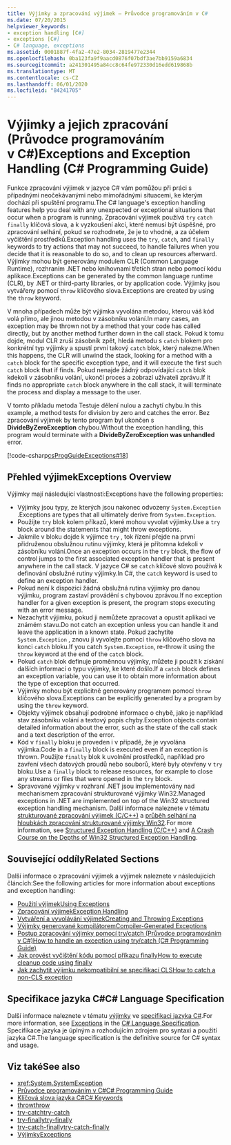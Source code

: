 ```yaml
---
title: Výjimky a zpracování výjimek – Průvodce programováním v C#
ms.date: 07/20/2015
helpviewer_keywords:
- exception handling [C#]
- exceptions [C#]
- C# language, exceptions
ms.assetid: 0001887f-4fa2-47e2-8034-2819477e2344
ms.openlocfilehash: 0ba123fa9f9aacd0876f07bdf3ae7bb9159a6834
ms.sourcegitcommit: a241301495a84cc8c64fe972330d16edd619868b
ms.translationtype: MT
ms.contentlocale: cs-CZ
ms.lasthandoff: 06/01/2020
ms.locfileid: "84241705"
---
```

# <a name="exceptions-and-exception-handling-c-programming-guide"></a><span data-ttu-id="3f28b-102">Výjimky a jejich zpracování (Průvodce programováním v C#)</span><span class="sxs-lookup"><span data-stu-id="3f28b-102">Exceptions and Exception Handling (C# Programming Guide)</span></span>

<span data-ttu-id="3f28b-103">Funkce zpracování výjimek v jazyce C# vám pomůžou při práci s případnými neočekávanými nebo mimořádnými situacemi, ke kterým dochází při spuštění programu.</span><span class="sxs-lookup"><span data-stu-id="3f28b-103">The C# language's exception handling features help you deal with any unexpected or exceptional situations that occur when a program is running.</span></span> <span data-ttu-id="3f28b-104">Zpracování výjimek používá `try` `catch` `finally` klíčová slova, a k vyzkoušení akcí, které nemusí být úspěšné, pro zpracování selhání, pokud se rozhodnete, že je to vhodné, a za účelem vyčištění prostředků.</span><span class="sxs-lookup"><span data-stu-id="3f28b-104">Exception handling uses the `try`, `catch`, and `finally` keywords to try actions that may not succeed, to handle failures when you decide that it is reasonable to do so, and to clean up resources afterward.</span></span> <span data-ttu-id="3f28b-105">Výjimky mohou být generovány modulem CLR (Common Language Runtime), rozhraním .NET nebo knihovnami třetích stran nebo pomocí kódu aplikace.</span><span class="sxs-lookup"><span data-stu-id="3f28b-105">Exceptions can be generated by the common language runtime (CLR), by .NET or third-party libraries, or by application code.</span></span> <span data-ttu-id="3f28b-106">Výjimky jsou vytvářeny pomocí `throw` klíčového slova.</span><span class="sxs-lookup"><span data-stu-id="3f28b-106">Exceptions are created by using the `throw` keyword.</span></span>

<span data-ttu-id="3f28b-107">V mnoha případech může být výjimka vyvolána metodou, kterou váš kód volá přímo, ale jinou metodou v zásobníku volání.</span><span class="sxs-lookup"><span data-stu-id="3f28b-107">In many cases, an exception may be thrown not by a method that your code has called directly, but by another method further down in the call stack.</span></span> <span data-ttu-id="3f28b-108">Pokud k tomu dojde, modul CLR zruší zásobník zpět, hledá metodu s `catch` blokem pro konkrétní typ výjimky a spustí první takový `catch` blok, který nalezne.</span><span class="sxs-lookup"><span data-stu-id="3f28b-108">When this happens, the CLR will unwind the stack, looking for a method with a `catch` block for the specific exception type, and it will execute the first such `catch` block that if finds.</span></span> <span data-ttu-id="3f28b-109">Pokud nenajde žádný odpovídající `catch` blok kdekoli v zásobníku volání, ukončí proces a zobrazí uživateli zprávu.</span><span class="sxs-lookup"><span data-stu-id="3f28b-109">If it finds no appropriate `catch` block anywhere in the call stack, it will terminate the process and display a message to the user.</span></span>

<span data-ttu-id="3f28b-110">V tomto příkladu metoda Testuje dělení nulou a zachytí chybu.</span><span class="sxs-lookup"><span data-stu-id="3f28b-110">In this example, a method tests for division by zero and catches the error.</span></span> <span data-ttu-id="3f28b-111">Bez zpracování výjimek by tento program byl ukončen s **DivideByZeroException** chybou.</span><span class="sxs-lookup"><span data-stu-id="3f28b-111">Without the exception handling, this program would terminate with a **DivideByZeroException was unhandled** error.</span></span>

[!code-csharp[csProgGuideExceptions#18](~/samples/snippets/csharp/VS_Snippets_VBCSharp/csProgGuideExceptions/CS/Exceptions.cs#18)]

## <a name="exceptions-overview"></a><span data-ttu-id="3f28b-112">Přehled výjimek</span><span class="sxs-lookup"><span data-stu-id="3f28b-112">Exceptions Overview</span></span>

<span data-ttu-id="3f28b-113">Výjimky mají následující vlastnosti:</span><span class="sxs-lookup"><span data-stu-id="3f28b-113">Exceptions have the following properties:</span></span>

- <span data-ttu-id="3f28b-114">Výjimky jsou typy, ze kterých jsou nakonec odvozeny `System.Exception` .</span><span class="sxs-lookup"><span data-stu-id="3f28b-114">Exceptions are types that all ultimately derive from `System.Exception`.</span></span>
- <span data-ttu-id="3f28b-115">Použijte `try` blok kolem příkazů, které mohou vyvolat výjimky.</span><span class="sxs-lookup"><span data-stu-id="3f28b-115">Use a `try` block around the statements that might throw exceptions.</span></span>
- <span data-ttu-id="3f28b-116">Jakmile v bloku dojde k výjimce `try` , tok řízení přejde na první přidruženou obslužnou rutinu výjimky, která je přítomna kdekoli v zásobníku volání.</span><span class="sxs-lookup"><span data-stu-id="3f28b-116">Once an exception occurs in the `try` block, the flow of control jumps to the first associated exception handler that is present anywhere in the call stack.</span></span> <span data-ttu-id="3f28b-117">V jazyce C# se `catch` klíčové slovo používá k definování obslužné rutiny výjimky.</span><span class="sxs-lookup"><span data-stu-id="3f28b-117">In C#, the `catch` keyword is used to define an exception handler.</span></span>
- <span data-ttu-id="3f28b-118">Pokud není k dispozici žádná obslužná rutina výjimky pro danou výjimku, program zastaví provádění s chybovou zprávou.</span><span class="sxs-lookup"><span data-stu-id="3f28b-118">If no exception handler for a given exception is present, the program stops executing with an error message.</span></span>
- <span data-ttu-id="3f28b-119">Nezachytit výjimku, pokud ji nemůžete zpracovat a opustit aplikaci ve známém stavu.</span><span class="sxs-lookup"><span data-stu-id="3f28b-119">Do not catch an exception unless you can handle it and leave the application in a known state.</span></span> <span data-ttu-id="3f28b-120">Pokud zachytíte `System.Exception` , znovu ji vyvolejte pomocí `throw` klíčového slova na konci `catch` bloku.</span><span class="sxs-lookup"><span data-stu-id="3f28b-120">If you catch `System.Exception`, re-throw it using the `throw` keyword at the end of the `catch` block.</span></span>
- <span data-ttu-id="3f28b-121">Pokud `catch` blok definuje proměnnou výjimky, můžete ji použít k získání dalších informací o typu výjimky, ke které došlo.</span><span class="sxs-lookup"><span data-stu-id="3f28b-121">If a `catch` block defines an exception variable, you can use it to obtain more information about the type of exception that occurred.</span></span>
- <span data-ttu-id="3f28b-122">Výjimky mohou být explicitně generovány programem pomocí `throw` klíčového slova.</span><span class="sxs-lookup"><span data-stu-id="3f28b-122">Exceptions can be explicitly generated by a program by using the `throw` keyword.</span></span>
- <span data-ttu-id="3f28b-123">Objekty výjimek obsahují podrobné informace o chybě, jako je například stav zásobníku volání a textový popis chyby.</span><span class="sxs-lookup"><span data-stu-id="3f28b-123">Exception objects contain detailed information about the error, such as the state of the call stack and a text description of the error.</span></span>
- <span data-ttu-id="3f28b-124">Kód v `finally` bloku je proveden i v případě, že je vyvolána výjimka.</span><span class="sxs-lookup"><span data-stu-id="3f28b-124">Code in a `finally` block is executed even if an exception is thrown.</span></span> <span data-ttu-id="3f28b-125">Použijte `finally` blok k uvolnění prostředků, například pro zavření všech datových proudů nebo souborů, které byly otevřeny v `try` bloku.</span><span class="sxs-lookup"><span data-stu-id="3f28b-125">Use a `finally` block to release resources, for example to close any streams or files that were opened in the `try` block.</span></span>
- <span data-ttu-id="3f28b-126">Spravované výjimky v rozhraní .NET jsou implementovány nad mechanismem zpracování strukturované výjimky Win32.</span><span class="sxs-lookup"><span data-stu-id="3f28b-126">Managed exceptions in .NET are implemented on top of the Win32 structured exception handling mechanism.</span></span> <span data-ttu-id="3f28b-127">Další informace naleznete v tématu [strukturované zpracování výjimek (C/C++)](/cpp/cpp/structured-exception-handling-c-cpp) a [průběh selhání na hloubkách zpracování strukturované výjimky Win32](http://bytepointer.com/resources/pietrek_crash_course_depths_of_win32_seh.htm).</span><span class="sxs-lookup"><span data-stu-id="3f28b-127">For more information, see [Structured Exception Handling (C/C++)](/cpp/cpp/structured-exception-handling-c-cpp) and [A Crash Course on the Depths of Win32 Structured Exception Handling](http://bytepointer.com/resources/pietrek_crash_course_depths_of_win32_seh.htm).</span></span>

## <a name="related-sections"></a><span data-ttu-id="3f28b-128">Související oddíly</span><span class="sxs-lookup"><span data-stu-id="3f28b-128">Related Sections</span></span>

<span data-ttu-id="3f28b-129">Další informace o zpracování výjimek a výjimek naleznete v následujících článcích:</span><span class="sxs-lookup"><span data-stu-id="3f28b-129">See the following articles for more information about exceptions and exception handling:</span></span>

- [<span data-ttu-id="3f28b-130">Použití výjimek</span><span class="sxs-lookup"><span data-stu-id="3f28b-130">Using Exceptions</span></span>](using-exceptions.md)
- [<span data-ttu-id="3f28b-131">Zpracování výjimek</span><span class="sxs-lookup"><span data-stu-id="3f28b-131">Exception Handling</span></span>](exception-handling.md)
- [<span data-ttu-id="3f28b-132">Vytváření a vyvolávání výjimek</span><span class="sxs-lookup"><span data-stu-id="3f28b-132">Creating and Throwing Exceptions</span></span>](creating-and-throwing-exceptions.md)
- [<span data-ttu-id="3f28b-133">Výjimky generované kompilátorem</span><span class="sxs-lookup"><span data-stu-id="3f28b-133">Compiler-Generated Exceptions</span></span>](compiler-generated-exceptions.md)
- [<span data-ttu-id="3f28b-134">Postup zpracování výjimky pomocí try/catch (Průvodce programováním v C#)</span><span class="sxs-lookup"><span data-stu-id="3f28b-134">How to handle an exception using try/catch (C# Programming Guide)</span></span>](how-to-handle-an-exception-using-try-catch.md)
- [<span data-ttu-id="3f28b-135">Jak provést vyčištění kódu pomocí příkazu finally</span><span class="sxs-lookup"><span data-stu-id="3f28b-135">How to execute cleanup code using finally</span></span>](how-to-execute-cleanup-code-using-finally.md)
- [<span data-ttu-id="3f28b-136">Jak zachytit výjimku nekompatibilní se specifikací CLS</span><span class="sxs-lookup"><span data-stu-id="3f28b-136">How to catch a non-CLS exception</span></span>](how-to-catch-a-non-cls-exception.md)

## <a name="c-language-specification"></a><span data-ttu-id="3f28b-137">Specifikace jazyka C#</span><span class="sxs-lookup"><span data-stu-id="3f28b-137">C# Language Specification</span></span>

<span data-ttu-id="3f28b-138">Další informace naleznete v tématu [výjimky](~/_csharplang/spec/exceptions.md) ve [specifikaci jazyka C#](/dotnet/csharp/language-reference/language-specification/introduction).</span><span class="sxs-lookup"><span data-stu-id="3f28b-138">For more information, see [Exceptions](~/_csharplang/spec/exceptions.md) in the [C# Language Specification](/dotnet/csharp/language-reference/language-specification/introduction).</span></span> <span data-ttu-id="3f28b-139">Specifikace jazyka je úplným a rozhodujícím zdrojem pro syntaxi a použití jazyka C#.</span><span class="sxs-lookup"><span data-stu-id="3f28b-139">The language specification is the definitive source for C# syntax and usage.</span></span>

## <a name="see-also"></a><span data-ttu-id="3f28b-140">Viz také</span><span class="sxs-lookup"><span data-stu-id="3f28b-140">See also</span></span>

- <xref:System.SystemException>
- [<span data-ttu-id="3f28b-141">Průvodce programováním v C#</span><span class="sxs-lookup"><span data-stu-id="3f28b-141">C# Programming Guide</span></span>](../index.md)
- [<span data-ttu-id="3f28b-142">Klíčová slova jazyka C#</span><span class="sxs-lookup"><span data-stu-id="3f28b-142">C# Keywords</span></span>](../../language-reference/keywords/index.md)
- [<span data-ttu-id="3f28b-143">throw</span><span class="sxs-lookup"><span data-stu-id="3f28b-143">throw</span></span>](../../language-reference/keywords/throw.md)
- [<span data-ttu-id="3f28b-144">try-catch</span><span class="sxs-lookup"><span data-stu-id="3f28b-144">try-catch</span></span>](../../language-reference/keywords/try-catch.md)
- [<span data-ttu-id="3f28b-145">try-finally</span><span class="sxs-lookup"><span data-stu-id="3f28b-145">try-finally</span></span>](../../language-reference/keywords/try-finally.md)
- [<span data-ttu-id="3f28b-146">try-catch-finally</span><span class="sxs-lookup"><span data-stu-id="3f28b-146">try-catch-finally</span></span>](../../language-reference/keywords/try-catch-finally.md)
- [<span data-ttu-id="3f28b-147">Výjimky</span><span class="sxs-lookup"><span data-stu-id="3f28b-147">Exceptions</span></span>](../../../standard/exceptions/index.md)
